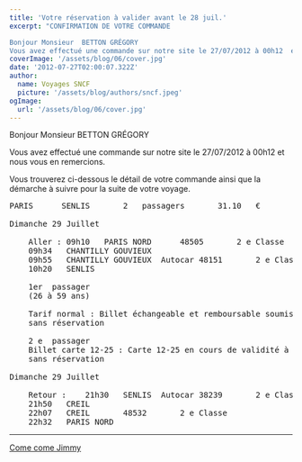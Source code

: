 ```yaml
---
title: 'Votre réservation à valider avant le 28 juil.'
excerpt: "CONFIRMATION DE VOTRE COMMANDE

Bonjour Monsieur  BETTON GRÉGORY
Vous avez effectué une commande sur notre site le 27/07/2012 à 00h12  et nous vous en remercions.  Vous trouverez ci-dessous le détail de votre commande ainsi que la démarche à suivre pour la suite de votre voyage."
coverImage: '/assets/blog/06/cover.jpg'
date: '2012-07-27T02:00:07.322Z'
author:
  name: Voyages SNCF
  picture: '/assets/blog/authors/sncf.jpeg'
ogImage:
  url: '/assets/blog/06/cover.jpg'
---
```



Bonjour Monsieur  BETTON GRÉGORY

Vous avez effectué une commande sur notre site le 27/07/2012 à 00h12  et nous vous en remercions.

Vous trouverez ci-dessous le détail de votre commande ainsi que la démarche à suivre pour la suite de votre voyage.

<pre>
PARIS      SENLIS		2   passagers		31.10   €  

Dimanche 29 Juillet

    Aller :	09h10	PARIS NORD		48505		2 e Classe
    09h34	CHANTILLY GOUVIEUX
    09h55	CHANTILLY GOUVIEUX	Autocar	48151		2 e Classe
    10h20	SENLIS
    
    1er  passager
    (26 à 59 ans)

    Tarif normal : Billet échangeable et remboursable soumis à condition.
    sans réservation

  	2 e  passager
    Billet carte 12-25 : Carte 12-25 en cours de validité à présenter à bord du train. Billet échangeable sans frais avant le début de validité. Pendant sa validité, billet échangeable sans frais pour obtenir un billet avec une réservation, une réduction moins importante ou un surclassement. Dans les autres cas d'échange, une retenue de 10% sera appliquée. Billet remboursable avec une retenue de 10% jusqu'à la fin de validité.
    sans réservation

Dimanche 29 Juillet

    Retour :	21h30	SENLIS	Autocar	38239		2 e Classe
    21h50	CREIL
    22h07	CREIL		48532		2 e Classe
    22h32	PARIS NORD
</pre>

<hr />

<a href="/posts/07-jimmy">Come come Jimmy</a>
